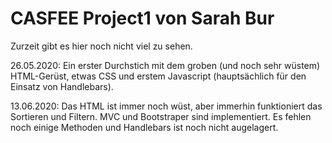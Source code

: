 # CASFEE Project1 von Sarah Bur
Zurzeit gibt es hier noch nicht viel zu sehen.

26.05.2020: Ein erster Durchstich mit dem groben (und noch sehr wüstem) HTML-Gerüst, etwas CSS und erstem Javascript (hauptsächlich für den Einsatz von Handlebars).

13.06.2020: Das HTML ist immer noch wüst, aber immerhin funktioniert das Sortieren und Filtern. MVC und Bootstraper sind implementiert. Es fehlen noch einige Methoden und Handlebars ist noch nicht augelagert.
